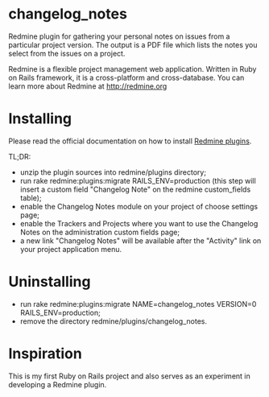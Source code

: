 changelog_notes
===============

Redmine plugin for gathering your personal notes on issues from a particular project version. The output is a PDF file which lists the notes you select from the issues on a project.

Redmine is a flexible project management web application. Written in Ruby on Rails framework, it is a cross-platform and cross-database.
You can learn more about Redmine at http://redmine.org

Installing
==========

Please read the official documentation on how to install [Redmine plugins](http://www.redmine.org/projects/redmine/wiki/Plugins "Redmine plugins").

TL;DR:

- unzip the plugin sources into redmine/plugins directory;
- run rake redmine:plugins:migrate RAILS_ENV=production (this step will insert a custom field "Changelog Note" on the redmine custom_fields table);
- enable the Changelog Notes module on your project of choose settings page;
- enable the Trackers and Projects where you want to use the Changelog Notes on the administration custom fields page;
- a new link "Changelog Notes" will be available after the "Activity" link on your project application menu.

Uninstalling
============

- run rake redmine:plugins:migrate NAME=changelog_notes VERSION=0 RAILS_ENV=production;
- remove the directory redmine/plugins/changelog_notes.

Inspiration
===========
This is my first Ruby on Rails project and also serves as an experiment in developing a Redmine plugin.
